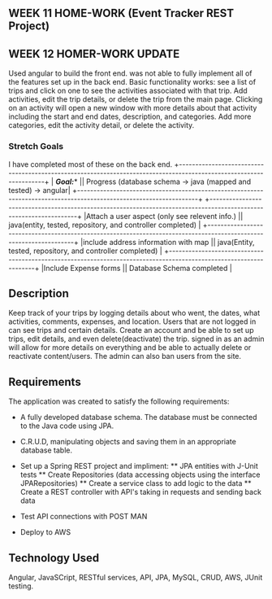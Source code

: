## WEEK 11 HOME-WORK (Event Tracker REST Project)

## WEEK 12 HOMER-WORK UPDATE
 
Used angular to build the front end. was not able to fully implement all of the features set up in the back end. Basic functionality works: see a list of trips and click on one to see the activities associated with that trip. Add activities, edit the trip details, or delete the trip from the main page. Clicking on an activity will open a new window with more details about that activity including the start and end dates, description, and categories. Add more categories, edit the activity detail, or delete the activity. 

### Stretch Goals

I have completed most of these on the back end. 
+-------------------------------------------------------------------------------------------------------------------+
|              *****Goal:******                  || Progress (database schema -> java (mapped and tested) -> angular| 
+-------------------------------------------------------------------------------------------------------------------+
+-------------------------------------------------------------------------------------------------------------------+
|Attach a user aspect (only see relevent info.)  || java(entity, tested, repository, and controller completed)      |
+-------------------------------------------------------------------------------------------------------------------+
|include address information with map            || java(Entity, tested, repository, and controller completed)      |
+-------------------------------------------------------------------------------------------------------------------+
|Include Expense forms                           || Database Schema completed                                       |


## Description

Keep track of your trips by logging details about who went, the dates, what activities, comments, expenses, and location. Users that are not logged in can see trips and certain details. Create an account and be able to set up trips, edit details, and even delete(deactivate) the trip. signed in as an admin will allow for more details on everything and be able to actually delete or reactivate content/users. The admin can also ban users from the site. 



## Requirements

The application  was created to satisfy the following requirements:

- A fully developed database schema. The database must be connected to the Java
code using JPA.

- C.R.U.D, manipulating objects and saving them in an
appropriate database table.

- Set up a Spring REST project and impliment: 
    ** JPA entities with J-Unit tests
    ** Create Repositories (data accessing objects using the interface JPARepositories)
    ** Create a service class to add logic to the data
    ** Create a REST controller with API's taking in requests and sending back data
    
- Test API connections with POST MAN
    
- Deploy to AWS

## Technology Used

Angular, JavaSCript, RESTful services, API, JPA, MySQL, CRUD, AWS, JUnit testing.

